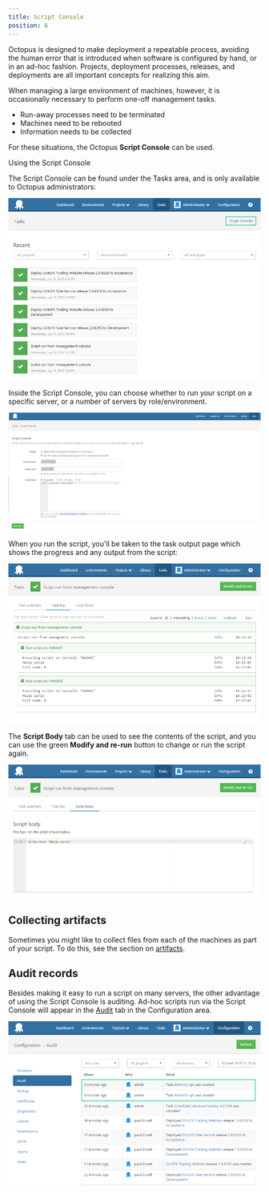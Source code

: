 ```yaml
---
title: Script Console
position: 6
---
```



Octopus is designed to make deployment a repeatable process, avoiding the human error that is introduced when software is configured by hand, or in an ad-hoc fashion. Projects, deployment processes, releases, and deployments are all important concepts for realizing this aim.


When managing a large environment of machines, however, it is occasionally necessary to perform one-off management tasks.

- Run-away processes need to be terminated
- Machines need to be rebooted
- Information needs to be collected



For these situations, the Octopus **Script Console** can be used.


Using the Script Console


The Script Console can be found under the Tasks area, and is only available to Octopus administrators:


![](/docs/images/3048122/3277924.png)


Inside the Script Console, you can choose whether to run your script on a specific server, or a number of servers by role/environment.


![](/docs/images/3048122/5865617.png)


When you run the script, you'll be taken to the task output page which shows the progress and any output from the script:


![](/docs/images/3048122/3277922.png)


The **Script Body** tab can be used to see the contents of the script, and you can use the green **Modify and re-run** button to change or run the script again.


![](/docs/images/3048122/3277921.png)

## Collecting artifacts


Sometimes you might like to collect files from each of the machines as part of your script. To do this, see the section on [artifacts](/docs/home/deploying-applications/artifacts.md).

## Audit records


Besides making it easy to run a script on many servers, the other advantage of using the Script Console is auditing. Ad-hoc scripts run via the Script Console will appear in the [Audit](/docs/home/administration/auditing.md) tab in the Configuration area.


![](/docs/images/3048122/3277919.png)
